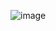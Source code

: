 ![image](https://github.com/TobiasJacoby/AtividadesCG/assets/15348733/3ddfc4c1-3a2a-4e85-8a24-f2670619fb55)
